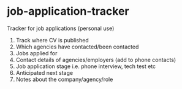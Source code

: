 # job-application-tracker
Tracker for job applications (personal use)
1. Track where CV is published
2. Which agencies have contacted/been contacted
3. Jobs applied for
4. Contact details of agencies/employers (add to phone contacts)
5. Job application stage i.e. phone interview, tech test etc
6. Anticipated next stage
7. Notes about the company/agency/role
